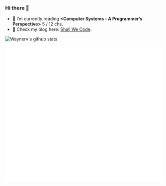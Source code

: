### Hi there 👋

- 🌱 I’m currently reading **<Computer Systems - A Programmer’s Perspective>** 5 / 12 chs.
- 📘 Check my blog here: [Shall We Code](https://www.waynerv.com/).

<!--
**waynerv/waynerv** is a ✨ _special_ ✨ repository because its `README.md` (this file) appears on your GitHub profile.

Here are some ideas to get you started:

- 🔭 I’m currently working on ...
- 🌱 I’m currently learning ...
- 👯 I’m looking to collaborate on ...
- 🤔 I’m looking for help with ...
- 💬 Ask me about ...
- 📫 How to reach me: ...
- 😄 Pronouns: ...
- ⚡ Fun fact: ...
- 👷 每晚11点左右会在B站直播做leetcode（新手），欢迎组队或监督。直播间地址：http://live.bilibili.com/23045251
-->

![Waynerv's github stats](https://github-readme-stats.vercel.app/api?username=waynerv&show_icons=true)

![Metrics](https://github.com/waynerv/waynerv/blob/master/github-metrics.svg)
